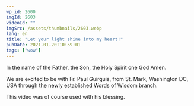```yaml
---
wp_id: 2600
imgId: 2603
videoId: ""
imgSrc: /assets/thumbnails/2603.webp
lang: en
title: "Let your light shine into my heart!"
pubDate: 2021-01-20T10:59:01
tags: ["wow"]
---
```


<p>In the name of the Father, the Son, the Holy Spirit one God Amen.</p>
<p>We are excited to be with Fr. Paul Guirguis, from St. Mark, Washington DC, USA through the newly established Words of Wisdom branch.</p>
<p>This video was of course used with his blessing.</p>
<p>&nbsp;</p>
